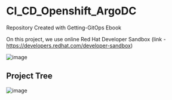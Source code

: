 # CI_CD_Openshift_ArgoDC
Repository Created with Getting-GitOps Ebook

On this project, we use online Red Hat Developer Sandbox (link - https://developers.redhat.com/developer-sandbox)

![image](https://github.com/user-attachments/assets/55e0e49d-984f-478d-9fc1-b0a68fb2a2c8)

## Project Tree

![image](https://github.com/user-attachments/assets/4bee049f-68cc-42ff-8da0-d07a1db25605)


